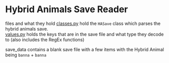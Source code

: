 # Hybrid Animals Save Reader
files and what they hold
[classes.py](classes.py) hold the `HASave` class which parses the hybrid animals save. <br>
[values.py](values.py) holds the keys that are in the save file and what type they decode to (also includes the RegEx functions)

save_data contains a blank save file with a few items with the Hybrid Animal being `banna` + `banna`